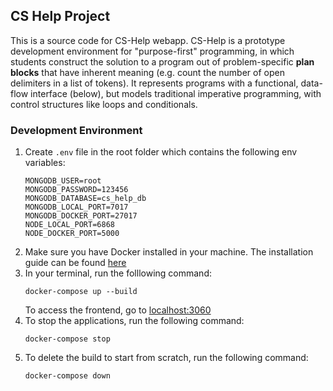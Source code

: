## CS Help Project
This is  a source code for CS-Help webapp. CS-Help is a prototype development environment for "purpose-first" programming, in which students construct the solution to a program out of problem-specific **plan blocks** that have inherent meaning (e.g. count the number of open delimiters in a list of tokens). It represents programs with a functional, data-flow interface (below), but models traditional imperative programming, with control structures like loops and conditionals.

### Development Environment
1. Create ```.env``` file in the root folder which contains the following env variables:
    ```
    MONGODB_USER=root
    MONGODB_PASSWORD=123456
    MONGODB_DATABASE=cs_help_db
    MONGODB_LOCAL_PORT=7017
    MONGODB_DOCKER_PORT=27017
    NODE_LOCAL_PORT=6868
    NODE_DOCKER_PORT=5000
    ```
2. Make sure you have Docker installed in your machine. The installation guide can be found [here](https://docs.docker.com/get-docker/)
3. In your terminal, run the folllowing command:
   ```
   docker-compose up --build
   ```
   To access the frontend, go to [localhost:3060](http://localhost:3060)
4. To stop the applications, run the following command:
   ```
   docker-compose stop
   ```
5. To delete the build to start from scratch, run the following command:
   ```
   docker-compose down
   ```
